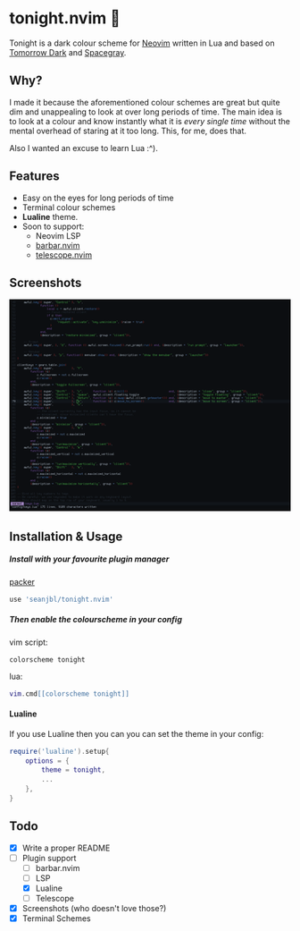 # tonight.nvim 🌙

Tonight is a dark colour scheme for [Neovim](https://github.com/neovim/neovim) written in Lua and based on [Tomorrow Dark](https://github.com/chriskempson/base16-tomorrow-scheme) and [Spacegray](https://github.com/ackyshake/Spacegray.vim).

## Why?

I made it because the aforementioned colour schemes are great but quite dim and unappealing to look at over long periods of time. The main idea is to look at a colour and know instantly what it is *every single time* without the mental overhead of staring at it too long. This, for me, does that.

Also I wanted an excuse to learn Lua :^).

## Features

- Easy on the eyes for long periods of time
- Terminal colour schemes
- **Lualine** theme.
- Soon to support:
    - Neovim LSP
    - [barbar.nvim](https://github.com/romgrk/barbar.nvim)
    - [telescope.nvim](https://github.com/nvim-telescope/telescope.nvim)

## Screenshots

![image](screenshots/screenshot.png)

## Installation & Usage

##### Install with your favourite plugin manager

[packer](https://github.com/wbthomason/packer.nvim)

```lua
use 'seanjbl/tonight.nvim'
```

##### Then enable the colourscheme in your config

vim script:

```vim
colorscheme tonight
```

lua:

```lua
vim.cmd[[colorscheme tonight]]
```

#### Lualine

If you use Lualine then you can you can set the theme in your config:

```lua
require('lualine').setup{
    options = {
        theme = tonight,
        ...
    },
}
```

## Todo

- [x] Write a proper README
- [ ] Plugin support
    - [ ] barbar.nvim
    - [ ] LSP
    - [x] Lualine
    - [ ] Telescope
- [x] Screenshots (who doesn't love those?)
- [x] Terminal Schemes
